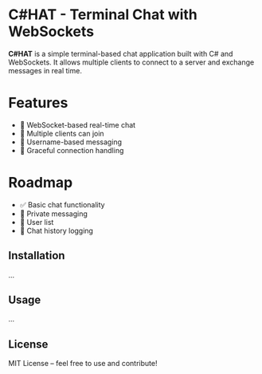 # C#HAT - Terminal Chat with WebSockets

**C#HAT** is a simple terminal-based chat application built with C# and WebSockets. It allows multiple clients to connect to a server and exchange messages in real time.

# Features

- 📡 WebSocket-based real-time chat
- 👥 Multiple clients can join
- 📝 Username-based messaging
- 🔌 Graceful connection handling

# Roadmap

- ✅ Basic chat functionality
- 🔄 Private messaging
- 📃 User list
- 📜 Chat history logging

## Installation

...

## Usage

...

## License

MIT License – feel free to use and contribute!
